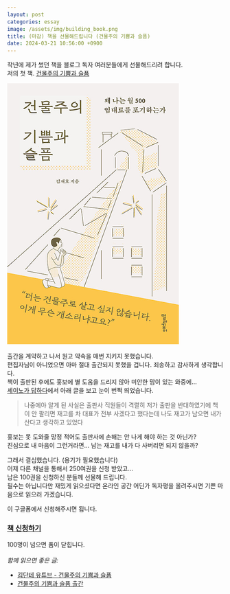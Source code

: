 ```yaml
---
layout: post
categories: essay
image: /assets/img/building_book.png
title: (마감) 책을 선물해드립니다 (건물주의 기쁨과 슬픔)
date: 2024-03-21 10:56:00 +0900
---
```


작년에 제가 썼던 책을 블로그 독자 여러분들에게 선물해드리려 합니다.  
저의 첫 책. [건물주의 기쁨과 슬픔](https://www.aladin.co.kr/shop/wproduct.aspx?ItemId=304994762)

![건물주의 기쁨과 슬픔 책](/assets/img/building_book.png)  

출간을 계약하고 나서 원고 약속을 매번 지키지 못했습니다.  
편집자님이 아니었으면 아마 절대 출간되지 못했을 겁니다. 죄송하고 감사하게 생각합니다.  
책이 출판된 후에도 홍보에 별 도움을 드리지 않아 미안한 맘이 있는 와중에...  
[세이노가 답하다](https://event.kyobobook.co.kr/detail/217322)에서 아래 글을 보고 눈이 번쩍 띄었습니다.

> 나중에야 알게 된 사실은 출판사 직원들이 격렬히 저가 출판을 반대하였기에 책이 안 팔리면 재고를 차 대표가 전부 사겠다고 했다는데 나도 재고가 남으면 내가 산다고 생각하고 있었다

홍보는 못 도와줄 망정 적어도 출판사에 손해는 안 나게 해야 하는 것 아닌가?  
진심으로 내 마음이 그런거라면... 남는 재고를 내가 다 사버리면 되지 않을까?

그래서 결심했습니다. (용기가 필요했습니다)  
어제 다른 채널을 통해서 250여권을 신청 받았고...  
남은 100권을 신청하신 분들께 선물해 드립니다.  
필수는 아닙니다만 재밌게 읽으셨다면 온라인 공간 어딘가 독자평을 올려주시면 기쁜 마음으로 읽으러 가겠습니다.

이 구글폼에서 신청해주시면 됩니다.  
### [책 신청하기](https://docs.google.com/forms/d/e/1FAIpQLScbicO2-VXE2hDYbaRo-CoXb003KkmpG8FwJScn_xNPCGMD7A/viewform)
100명이 넘으면 폼이 닫힙니다.
<br>
<br>
*함께 읽으면 좋은 글:*
* [김단테 유튜브 - 건물주의 기쁨과 슬픔](/essay/2022/11/23/kimdante-youtube.html)
* [건물주의 기쁨과 슬픔 출간](/essay/2022/11/15/the-joys-and-sorrows-building-owner.html)